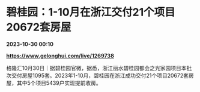# 碧桂园：1-10月在浙江交付21个项目20672套房屋

**2023-10-30 00:10**

**https://www.gelonghui.com/live/1269738**

格隆汇10月30日｜据碧桂园官微，据悉，浙江丽水碧桂园都会之光家园项目本批次交付房屋1095套。2023年1-10月，碧桂园在浙江成功交付21个项目20672套房屋，其中5个项目5439户实现提前收房。